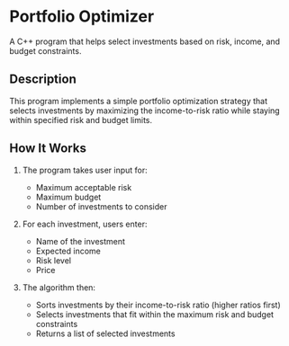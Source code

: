 # Portfolio Optimizer

A C++ program that helps select investments based on risk, income, and budget constraints.

## Description

This program implements a simple portfolio optimization strategy that selects investments by maximizing the income-to-risk ratio while staying within specified risk and budget limits.

## How It Works

1. The program takes user input for:
   - Maximum acceptable risk
   - Maximum budget
   - Number of investments to consider

2. For each investment, users enter:
   - Name of the investment
   - Expected income
   - Risk level
   - Price

3. The algorithm then:
   - Sorts investments by their income-to-risk ratio (higher ratios first)
   - Selects investments that fit within the maximum risk and budget constraints
   - Returns a list of selected investments
